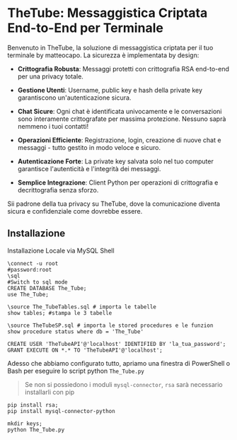 # TheTube: Messaggistica Criptata End-to-End per Terminale

Benvenuto in TheTube, la soluzione di messaggistica criptata per il tuo terminale by matteocapo. La sicurezza è implementata by design:

- **Crittografia Robusta**: Messaggi protetti con crittografia RSA end-to-end per una privacy totale.

- **Gestione Utenti**: Username, public key e hash della private key garantiscono un'autenticazione sicura.

- **Chat Sicure**: Ogni chat è identificata univocamente e le conversazioni sono interamente crittografate per massima protezione. Nessuno saprà nemmeno i tuoi contatti!

- **Operazioni Efficiente**: Registrazione, login, creazione di nuove chat e messaggi - tutto gestito in modo veloce e sicuro.

- **Autenticazione Forte**: La private key salvata solo nel tuo computer garantisce l'autenticità e l'integrità dei messaggi.

- **Semplice Integrazione**: Client Python per operazioni di crittografia e decrittografia senza sforzo.

Sii padrone della tua privacy su TheTube, dove la comunicazione diventa sicura e confidenziale come dovrebbe essere.

## Installazione
Installazione Locale via MySQL Shell
```mysql
\connect -u root
#password:root
\sql
#Switch to sql mode
CREATE DATABASE The_Tube;
use The_Tube;

\source The_TubeTables.sql # importa le tabelle
show tables; #stampa le 3 tabelle

\source TheTubeSP.sql # importa le stored procedures e le funzion
show procedure status where db = 'The_Tube'

CREATE USER 'TheTubeAPI'@'localhost' IDENTIFIED BY 'la_tua_password'; 
GRANT EXECUTE ON *.* TO 'TheTubeAPI'@'localhost';
```

Adesso che abbiamo configurato tutto, apriamo una finestra di PowerShell o Bash per eseguire lo script python `The_Tube.py`

> Se non si possiedono i moduli `mysql-connector`, `rsa` sarà necessario installarli con pip

```pip
pip install rsa;
pip install mysql-connector-python
```

```shell
mkdir keys;
python The_Tube.py
```

